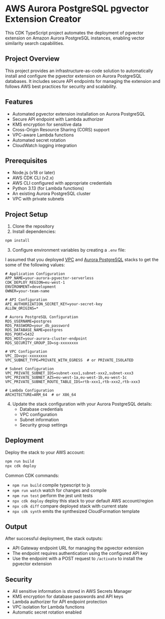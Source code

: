 # AWS Aurora PostgreSQL pgvector Extension Creator

This CDK TypeScript project automates the deployment of pgvector extension on Amazon Aurora PostgreSQL instances, enabling vector similarity search capabilities.

## Project Overview

This project provides an infrastructure-as-code solution to automatically install and configure the pgvector extension on Aurora PostgreSQL databases. It includes secure API endpoints for managing the extension and follows AWS best practices for security and scalability.

## Features

- Automated pgvector extension installation on Aurora PostgreSQL
- Secure API endpoint with Lambda authorizer
- KMS encryption for sensitive data
- Cross-Origin Resource Sharing (CORS) support
- VPC-aware Lambda functions
- Automated secret rotation
- CloudWatch logging integration

## Prerequisites

- Node.js (v18 or later)
- AWS CDK CLI (v2.x)
- AWS CLI configured with appropriate credentials
- Python 3.13 (for Lambda functions)
- An existing Aurora PostgreSQL cluster
- VPC with private subnets

## Project Setup

1. Clone the repository
2. Install dependencies:

```bash
npm install
```

3. Configure environment variables by creating a `.env` file:

I assumed that you deployed [VPC](https://github.com/OpenWorkspace-o1/aws-vpc) and [Aurora PostgreSQL](https://github.com/OpenWorkspace-o1/aws-aurora-serverless) stacks to get the some of the following values:

```env
# Application Configuration
APP_NAME=your-aurora-pgvector-serverless
CDK_DEPLOY_REGION=eu-west-1
ENVIRONMENT=development
OWNER=your-team-name

# API Configuration
API_AUTHORIZATION_SECRET_KEY=your-secret-key
ALLOW_ORIGINS=*

# Aurora PostgreSQL Configuration
RDS_USERNAME=postgres
RDS_PASSWORD=your_db_password
RDS_DATABASE_NAME=postgres
RDS_PORT=5432
RDS_HOST=your-aurora-cluster-endpoint
RDS_SECURITY_GROUP_ID=sg-xxxxxxxx

# VPC Configuration
VPC_ID=vpc-xxxxxxxx
VPC_SUBNET_TYPE=PRIVATE_WITH_EGRESS  # or PRIVATE_ISOLATED

# Subnet Configuration
VPC_PRIVATE_SUBNET_IDS=subnet-xxx1,subnet-xxx2,subnet-xxx3
VPC_PRIVATE_SUBNET_AZS=eu-west-1a,eu-west-1b,eu-west-1c
VPC_PRIVATE_SUBNET_ROUTE_TABLE_IDS=rtb-xxx1,rtb-xxx2,rtb-xxx3

# Lambda Configuration
ARCHITECTURE=ARM_64  # or X86_64
```

4. Update the stack configuration with your Aurora PostgreSQL details:
   - Database credentials
   - VPC configuration
   - Subnet information
   - Security group settings

## Deployment

Deploy the stack to your AWS account:

```bash
npm run build
npx cdk deploy
```

Common CDK commands:

- `npm run build`   compile typescript to js
- `npm run watch`   watch for changes and compile
- `npm run test`    perform the jest unit tests
- `npx cdk deploy`  deploy this stack to your default AWS account/region
- `npx cdk diff`    compare deployed stack with current state
- `npx cdk synth`   emits the synthesized CloudFormation template

## Output

After successful deployment, the stack outputs:

- API Gateway endpoint URL for managing the pgvector extension
- The endpoint requires authentication using the configured API key
- Use the endpoint with a POST request to `/activate` to install the pgvector extension

## Security

- All sensitive information is stored in AWS Secrets Manager
- KMS encryption for database passwords and API keys
- Lambda authorizer for API endpoint protection
- VPC isolation for Lambda functions
- Automatic secret rotation enabled
